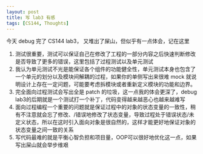 ```yaml
---
layout: post
title: 写 lab3 有感
tags: [CS144, Thoughts]
---
```


今天 debug 完了 CS144 lab3， 又堆出了屎山，但似乎有一点体会，记在这里

1. 测试很重要，测试可以保证自己在修改了工程的一部分内容之后快速判断修改是否导致了更多的错误，这里包括了过程测试以及单元测试
2. 我认为单元测试不光是能保证各个组件的功能健全性，单元测试本身也包含了一个单元的划分以及模块间解耦的过程，如果你的单侧写出来很难 mock 就说明设计上存在一定问题，可能要考虑拆模块或者重新定义模块的功能和边界。
3. 完全面向过程测试会写出全是 patch 的垃圾，这一点我的体会更深了，debug lab3的后期就是一个测试打一个补丁，代码变得越来越恶心也越来越难写
4. 面向过程编程一个重要的问题就是保证过程中的对象的状态变量的一致性，稍有不注意就会忘了修改、/错误地修改了状态变量，导致过程处于错误状态/未定义状态，所以在这时引入面向对象是很自然的，这样才能更好地保证对象的状态变量之间一致的关系
5. 写代码最难的就是平衡心智负担和项目量，OOP可以很好地优化这一点，如果写出屎山就会举步维艰
